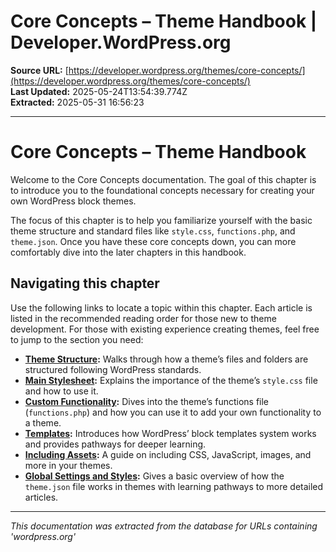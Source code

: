 # Core Concepts – Theme Handbook | Developer.WordPress.org

**Source URL:** [https://developer.wordpress.org/themes/core-concepts/](https://developer.wordpress.org/themes/core-concepts/)  
**Last Updated:** 2025-05-24T13:54:39.774Z  
**Extracted:** 2025-05-31 16:56:23

---

# Core Concepts – Theme Handbook

Welcome to the Core Concepts documentation. The goal of this chapter is to introduce you to the foundational concepts necessary for creating your own WordPress block themes.

The focus of this chapter is to help you familiarize yourself with the basic theme structure and standard files like `style.css`, `functions.php`, and `theme.json`. Once you have these core concepts down, you can more comfortably dive into the later chapters in this handbook.

## Navigating this chapter

Use the following links to locate a topic within this chapter. Each article is listed in the recommended reading order for those new to theme development. For those with existing experience creating themes, feel free to jump to the section you need:

*   [**Theme Structure**](https://developer.wordpress.org/themes/core-concepts/theme-structure/)**:** Walks through how a theme’s files and folders are structured following WordPress standards.
*   [**Main Stylesheet**](https://developer.wordpress.org/themes/core-concepts/main-stylesheet/)**:** Explains the importance of the theme’s `style.css` file and how to use it.
*   [**Custom Functionality**](https://developer.wordpress.org/themes/core-concepts/custom-functionality/)**:** Dives into the theme’s functions file (`functions.php`) and how you can use it to add your own functionality to a theme.
*   [**Templates**](https://developer.wordpress.org/themes/core-concepts/templates/)**:** Introduces how WordPress’ block templates system works and provides pathways for deeper learning.
*   [**Including Assets**](https://developer.wordpress.org/themes/core-concepts/including-assets/)**:** A guide on including CSS, JavaScript, images, and more in your themes.
*   [**Global Settings and Styles**](https://developer.wordpress.org/themes/core-concepts/global-settings-and-styles/)**:** Gives a basic overview of how the `theme.json` file works in themes with learning pathways to more detailed articles.

---

*This documentation was extracted from the database for URLs containing 'wordpress.org'*
